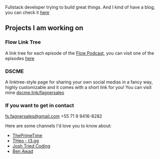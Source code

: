 Fullstack developer trying to build great things. And I kind of have a blog, you can check it [here](https://blog.artava.studio/)

## Projects I am working on

### Flow Link Tree
A link tree for each episode of the [Flow Podcast](https://www.youtube.com/@FlowPodcast), you can visit one of the episodes [here](https://flowtree.link/274)

### DSCME
A linktree-style page for sharing your own social medias in a fancy way, highly customizable and it comes with a short link for you! You can visit mine [dscme.link/fagnersales](https://dscme.link/fagnersales)

### If you want to get in contact
fs.fagnersales@gmail.com
+55 71 9 9416-8282

Here are some channels I'd love you to know about:
  - [ThePrimeTime](https://www.youtube.com/@ThePrimeTimeagen)
  - [THeo - t3.gg](https://www.youtube.com/c/theobrowne1017)
  - [Josh Tried Coding](https://www.youtube.com/@joshtriedcoding)
  - [Ben Awad](https://www.youtube.com/@bawad)
